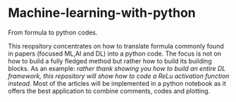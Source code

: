 # Machine-learning-with-python
From formula to python codes.

This reopsitory concentrates on how to translate formula commonly found in papers (focused ML,AI and DL) into a python code. The focus is not on how to build a fully fledged method but rather how to build its building blocks. As an example: *rather thank showing you how to build an entire DL framework, this repository will show how to code a ReLu activation function instead*. Most of the articles will be implemented in a python notebook as it offers the best application to combine comments, codes and plotting.
